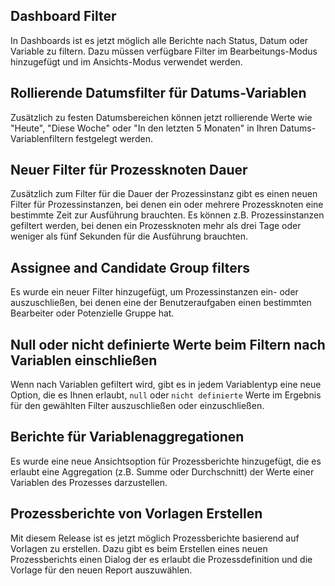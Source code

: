 ## Dashboard Filter

In Dashboards ist es jetzt möglich alle Berichte nach Status, Datum oder Variable zu filtern. Dazu müssen verfügbare Filter im Bearbeitungs-Modus hinzugefügt und im Ansichts-Modus verwendet werden.

## Rollierende Datumsfilter für Datums-Variablen

Zusätzlich zu festen Datumsbereichen können jetzt rollierende Werte wie "Heute", "Diese Woche" oder "In den letzten 5 Monaten" in Ihren Datums-Variablenfiltern festgelegt werden.

## Neuer Filter für Prozessknoten Dauer

Zusätzlich zum Filter für die Dauer der Prozessinstanz gibt es einen neuen Filter für Prozessinstanzen, bei denen ein oder mehrere Prozessknoten eine bestimmte Zeit zur Ausführung brauchten. Es können z.B. Prozessinstanzen gefiltert werden, bei denen ein Prozessknoten mehr als drei Tage oder weniger als fünf Sekunden für die Ausführung brauchten.

## Assignee and Candidate Group filters

Es wurde ein neuer Filter hinzugefügt, um Prozessinstanzen ein- oder auszuschließen, bei denen eine der Benutzeraufgaben einen bestimmten Bearbeiter oder Potenzielle Gruppe hat.

## Null oder nicht definierte Werte beim Filtern nach Variablen einschließen

Wenn nach Variablen gefiltert wird, gibt es in jedem Variablentyp eine neue Option, die es Ihnen erlaubt, `null` oder `nicht definierte` Werte im Ergebnis für den gewählten Filter auszuschließen oder einzuschließen.

## Berichte für Variablenaggregationen

Es wurde eine neue Ansichtsoption für Prozessberichte hinzugefügt, die es erlaubt eine Aggregation (z.B. Summe oder Durchschnitt) der Werte einer Variablen des Prozesses darzustellen.

## Prozessberichte von Vorlagen Erstellen

Mit diesem Release ist es jetzt möglich Prozessberichte basierend auf Vorlagen zu erstellen. Dazu gibt es beim Erstellen eines neuen Prozessberichts einen Dialog der es erlaubt die Prozessdefinition und die Vorlage für den neuen Report auszuwählen.
